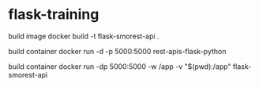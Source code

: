 # flask-training

build image
docker build -t flask-smorest-api .

build container
docker run -d -p 5000:5000 rest-apis-flask-python

build container
docker run -dp 5000:5000 -w /app -v "$(pwd):/app" flask-smorest-api
